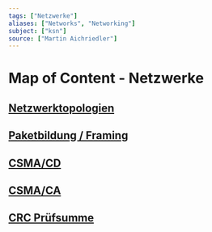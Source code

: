 ```yaml
---
tags: ["Netzwerke"]
aliases: ["Networks", "Networking"]
subject: ["ksn"]
source: ["Martin Aichriedler"]
---
```


# Map of Content - Netzwerke

## [Netzwerktopologien](Netzwerktopologien.md)

## [Paketbildung / Framing](Paketbildung%20/%20Framing)

## [CSMA/CD](CSMA/CD)

## [CSMA/CA](CSMA/CA)

## [CRC Prüfsumme](CRC%20Pr%C3%BCfsumme)